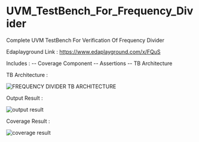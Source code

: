 # UVM_TestBench_For_Frequency_Divider
Complete UVM TestBench For Verification Of Frequency Divider 


Edaplayground Link : https://www.edaplayground.com/x/FQuS

Includes : 
-- Coverage Component
-- Assertions 
-- TB Architecture


TB Architecture :

![FREQUENCY DIVIDER TB ARCHITECTURE](https://user-images.githubusercontent.com/82656806/121122827-bdef3f00-c83f-11eb-8e16-311618ff8279.png)


Output Result : 

![output result](https://user-images.githubusercontent.com/82656806/121122966-0b6bac00-c840-11eb-9ec6-612a860857e2.png)


Coverage Result : 

![coverage result](https://user-images.githubusercontent.com/82656806/121123000-1b838b80-c840-11eb-887f-3d06a9ba94fe.png)
